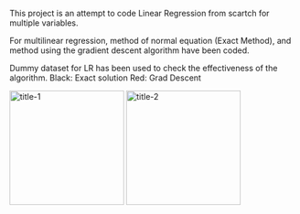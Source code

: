 This project is an attempt to code Linear Regression from scartch for multiple variables. 

For multilinear regression, method of normal equation (Exact Method), and method using the gradient descent algorithm have been coded. 

Dummy dataset for LR has been used to check the effectiveness of the algorithm. 
 Black: Exact solution     Red: Grad Descent 
<p float="left">
 <img title="title-1" src="https://user-images.githubusercontent.com/26017262/63708260-e8564080-c801-11e9-866c-31364f3d7fb6.png"  width="200" />                                                                                            <img src="https://user-images.githubusercontent.com/26017262/63708288-fa37e380-c801-11e9-9268-8ce1555d4dcd.png" title="title-2" width="200" /> 
</p>




